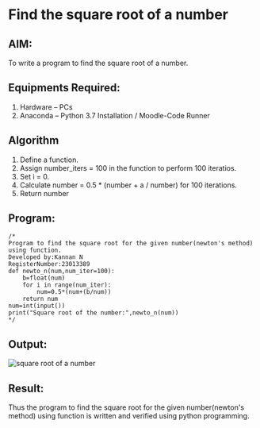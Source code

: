 # Find the square root of a number

## AIM:
To write a program to find the square root of a number.

## Equipments Required:
1. Hardware – PCs
2. Anaconda – Python 3.7 Installation / Moodle-Code Runner

## Algorithm
1. Define a function.
2. Assign number_iters = 100 in the function to perform 100 iteratios.
3. Set i = 0.
4. Calculate  number = 0.5 * (number + a / number) for 100 iterations.
5. Return number

## Program:
```
/*
Program to find the square root for the given number(newton's method) using function.
Developed by:Kannan N 
RegisterNumber:23013389
def newto_n(num,num_iter=100):
    b=float(num)
    for i in range(num_iter):
        num=0.5*(num+(b/num))
    return num
num=int(input())
print("Square root of the number:",newto_n(num))  
*/
```

## Output:
![square root of a number](https://github.com/kannan-nagaraju/Square-root-of-a-number/assets/145742755/11d34f1d-b36f-4fde-8fc8-4421a31f206f)


## Result:
Thus the program to find the square root for the given number(newton's method) using function is written and verified using python programming.
